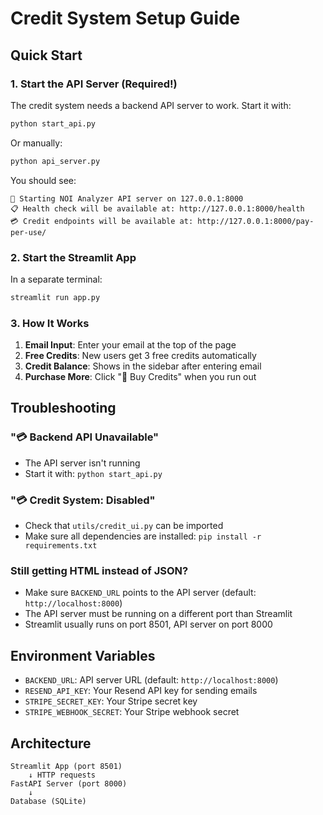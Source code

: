 # Credit System Setup Guide

## Quick Start

### 1. Start the API Server (Required!)

The credit system needs a backend API server to work. Start it with:

```bash
python start_api.py
```

Or manually:
```bash
python api_server.py
```

You should see:
```
🚀 Starting NOI Analyzer API server on 127.0.0.1:8000
📋 Health check will be available at: http://127.0.0.1:8000/health
💳 Credit endpoints will be available at: http://127.0.0.1:8000/pay-per-use/
```

### 2. Start the Streamlit App

In a separate terminal:
```bash
streamlit run app.py
```

### 3. How It Works

1. **Email Input**: Enter your email at the top of the page
2. **Free Credits**: New users get 3 free credits automatically  
3. **Credit Balance**: Shows in the sidebar after entering email
4. **Purchase More**: Click "🛒 Buy Credits" when you run out

## Troubleshooting

### "💳 Backend API Unavailable" 
- The API server isn't running
- Start it with: `python start_api.py`

### "💳 Credit System: Disabled"
- Check that `utils/credit_ui.py` can be imported
- Make sure all dependencies are installed: `pip install -r requirements.txt`

### Still getting HTML instead of JSON?
- Make sure `BACKEND_URL` points to the API server (default: `http://localhost:8000`)
- The API server must be running on a different port than Streamlit
- Streamlit usually runs on port 8501, API server on port 8000

## Environment Variables

- `BACKEND_URL`: API server URL (default: `http://localhost:8000`)
- `RESEND_API_KEY`: Your Resend API key for sending emails
- `STRIPE_SECRET_KEY`: Your Stripe secret key
- `STRIPE_WEBHOOK_SECRET`: Your Stripe webhook secret

## Architecture

```
Streamlit App (port 8501) 
    ↓ HTTP requests
FastAPI Server (port 8000)
    ↓ 
Database (SQLite)
``` 